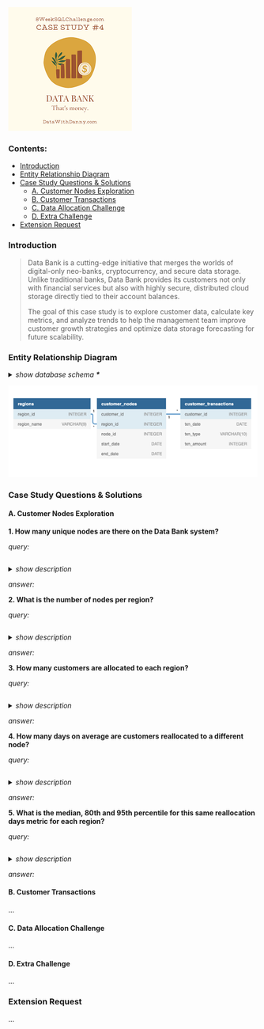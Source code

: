 ![Project Logo](../images/case4_logo.png)

### Contents:
- [Introduction](#introduction)
- [Entity Relationship Diagram](#entity-relationship-diagram)
- [Case Study Questions & Solutions](#case-study-questions--solutions)
  - [A. Customer Nodes Exploration](#a-customer-nodes-exploration)
  - [B. Customer Transactions](#b-customer-transactions)
  - [C. Data Allocation Challenge](#c-data-allocation-challenge)
  - [D. Extra Challenge](#d-extra-challenge)
- [Extension Request](#extantion-request)



### Introduction

> Data Bank is a cutting-edge initiative that merges the worlds of digital-only neo-banks, cryptocurrency, and secure data storage. Unlike traditional banks, Data Bank provides its customers not only with financial services but also with highly secure, distributed cloud storage directly tied to their account balances.
>
>The goal of this case study is to explore customer data, calculate key metrics, and analyze trends to help the management team improve customer growth strategies and optimize data storage forecasting for future scalability.

### Entity Relationship Diagram

<details>
  <summary><em>show database schema <b>*</b></em></summary>

```SQL
CREATE SCHEMA data_bank;
SET search_path = data_bank;

CREATE TABLE regions (
  region_id INTEGER,
  region_name VARCHAR(9)
);

CREATE TABLE customer_nodes (
  customer_id INTEGER,
  region_id INTEGER,
  node_id INTEGER,
  start_date DATE,
  end_date DATE
);

CREATE TABLE customer_transactions (
  customer_id INTEGER,
  txn_date DATE,
  txn_type VARCHAR(10),
  txn_amount INTEGER
);
```

**\*Note**: Primary keys are not explicitly defined in the tables, likely due to the educational nature of the project.
- The data is artificially generated and static, minimizing the risk of integrity violations.
- In real-world scenarios, defining primary keys is essential to ensure data integrity and uniqueness.

</details>




![Project Logo](../images/case4_diagram.png)


### Case Study Questions & Solutions
#### A. Customer Nodes Exploration

**1. How many unique nodes are there on the Data Bank system?**

*query:*

```SQL

```

<details>
  <summary><em>show description</em></summary>


</details>

*answer:*

**2. What is the number of nodes per region?**

*query:*

```SQL

```

<details>
  <summary><em>show description</em></summary>


</details>

*answer:*


**3. How many customers are allocated to each region?**

*query:*

```SQL

```

<details>
  <summary><em>show description</em></summary>


</details>

*answer:*


**4. How many days on average are customers reallocated to a different node?**

*query:*

```SQL

```

<details>
  <summary><em>show description</em></summary>


</details>

*answer:*


**5. What is the median, 80th and 95th percentile for this same reallocation days metric for each region?**

*query:*

```SQL

```

<details>
  <summary><em>show description</em></summary>


</details>

*answer:*


#### B. Customer Transactions
...

#### C. Data Allocation Challenge
...

#### D. Extra Challenge
...

### Extension Request
... 